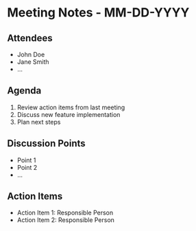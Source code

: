 # Meeting Notes - MM-DD-YYYY

## Attendees
- John Doe
- Jane Smith
- ...

## Agenda
1. Review action items from last meeting
2. Discuss new feature implementation
3. Plan next steps

## Discussion Points
- Point 1
- Point 2
- ...

## Action Items
- Action Item 1: Responsible Person
- Action Item 2: Responsible Person
